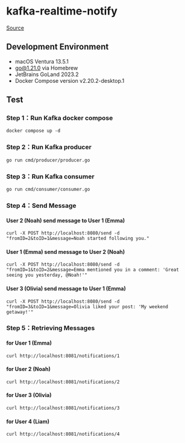# kafka-realtime-notify

[Source](https://morioh.com/a/88d30c12462f/build-a-real-time-notification-system-with-go-and-kafka)

## Development Environment

* macOS Ventura 13.5.1
* go@1.21.0 via Homebrew
* JetBrains GoLand 2023.2
* Docker Compose version v2.20.2-desktop.1

## Test

### Step 1：Run Kafka docker compose

```shell
docker compose up -d
```

### Step 2：Run Kafka producer

```shell
go run cmd/producer/producer.go
```

### Step 3：Run Kafka consumer

```shell
go run cmd/consumer/consumer.go
```

### Step 4：Send Message

#### User 2 (Noah) send message to User 1 (Emma)

```shell
curl -X POST http://localhost:8080/send -d "fromID=2&toID=1&message=Noah started following you."
```

#### User 1 (Emma) send message to User 2 (Noah)

```shell
curl -X POST http://localhost:8080/send -d "fromID=1&toID=2&message=Emma mentioned you in a comment: 'Great seeing you yesterday, @Noah!'"
```

#### User 3 (Olivia) send message to User 1 (Emma)

```shell
curl -X POST http://localhost:8080/send -d "fromID=3&toID=1&message=Olivia liked your post: 'My weekend getaway!'"
```

### Step 5：Retrieving Messages

#### for User 1 (Emma)

```shell
curl http://localhost:8081/notifications/1
```

#### for User 2 (Noah)

```shell
curl http://localhost:8081/notifications/2
```

#### for User 3 (Olivia)

```shell
curl http://localhost:8081/notifications/3
```

#### for User 4 (Liam)

```shell
curl http://localhost:8081/notifications/4
```